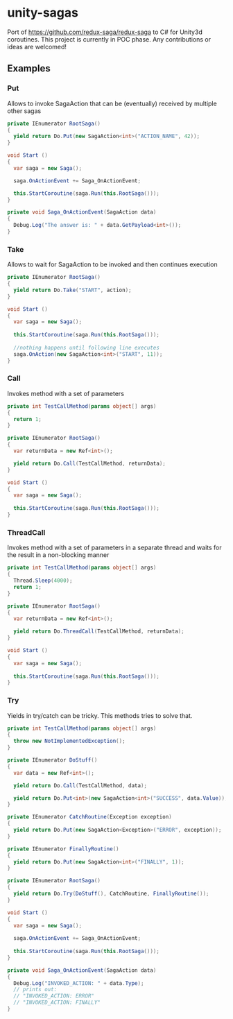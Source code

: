 # unity-sagas
Port of https://github.com/redux-saga/redux-saga to C# for Unity3d coroutines. This project is currently in POC phase. Any contributions or ideas are welcomed!

## Examples

### Put

Allows to invoke SagaAction that can be (eventually) received by multiple other sagas

```csharp
private IEnumerator RootSaga()
{
  yield return Do.Put(new SagaAction<int>("ACTION_NAME", 42));
}

void Start ()
{
  var saga = new Saga();

  saga.OnActionEvent += Saga_OnActionEvent;

  this.StartCoroutine(saga.Run(this.RootSaga()));
}

private void Saga_OnActionEvent(SagaAction data)
{
  Debug.Log("The answer is: " + data.GetPayload<int>());
}
```

### Take

Allows to wait for SagaAction to be invoked and then continues execution

```csharp
private IEnumerator RootSaga()
{
  yield return Do.Take("START", action);
}

void Start ()
{
  var saga = new Saga();
  
  this.StartCoroutine(saga.Run(this.RootSaga()));
  
  //nothing happens until following line executes
  saga.OnAction(new SagaAction<int>("START", 11));
}
```

### Call

Invokes method with a set of parameters

```csharp
private int TestCallMethod(params object[] args)
{
  return 1;
}

private IEnumerator RootSaga()
{
  var returnData = new Ref<int>();

  yield return Do.Call(TestCallMethod, returnData);
}

void Start ()
{
  var saga = new Saga();
  
  this.StartCoroutine(saga.Run(this.RootSaga()));
}
```

### ThreadCall

Invokes method with a set of parameters in a separate thread and waits for the result in a non-blocking manner

```csharp
private int TestCallMethod(params object[] args)
{
  Thread.Sleep(4000);
  return 1;
}

private IEnumerator RootSaga()
{
  var returnData = new Ref<int>();

  yield return Do.ThreadCall(TestCallMethod, returnData);
}

void Start ()
{
  var saga = new Saga();
  
  this.StartCoroutine(saga.Run(this.RootSaga()));
}
```

### Try

Yields in try/catch can be tricky. This methods tries to solve that.

```csharp
private int TestCallMethod(params object[] args)
{
  throw new NotImplementedException();
}

private IEnumerator DoStuff()
{
  var data = new Ref<int>();

  yield return Do.Call(TestCallMethod, data);

  yield return Do.Put<int>(new SagaAction<int>("SUCCESS", data.Value));
}

private IEnumerator CatchRoutine(Exception exception)
{
  yield return Do.Put(new SagaAction<Exception>("ERROR", exception));
}

private IEnumerator FinallyRoutine()
{
  yield return Do.Put(new SagaAction<int>("FINALLY", 1));
}

private IEnumerator RootSaga()
{
  yield return Do.Try(DoStuff(), CatchRoutine, FinallyRoutine());
}

void Start ()
{
  var saga = new Saga();
  
  saga.OnActionEvent += Saga_OnActionEvent;
  
  this.StartCoroutine(saga.Run(this.RootSaga()));
}

private void Saga_OnActionEvent(SagaAction data)
{
  Debug.Log("INVOKED_ACTION: " + data.Type);
  // prints out:
  // "INVOKED_ACTION: ERROR"
  // "INVOKED_ACTION: FINALLY"
}

```
